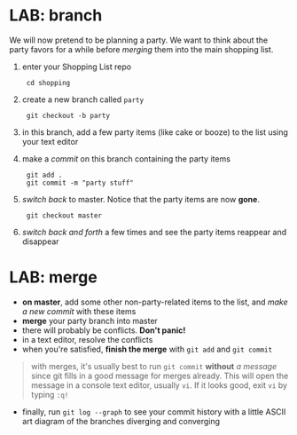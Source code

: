 # LAB: branch

We will now pretend to be planning a party. We want to think about the party favors for a while before *merging* them into the main shopping list.

1. enter your Shopping List repo

        cd shopping
2. create a new branch called `party`

        git checkout -b party
3. in this branch, add a few party items (like cake or booze) to the list using your text editor
4. make a *commit* on this branch containing the party items

        git add .
        git commit -m "party stuff"
5. *switch back* to master. Notice that the party items are now **gone**.

        git checkout master

6. *switch back and forth* a few times and see the party items reappear and disappear

# LAB: merge

* **on master**, add some other non-party-related items to the list, and *make a new commit* with these items
* **merge** your party branch into master
* there will probably be conflicts. **Don't panic!**
* in a text editor, resolve the conflicts
* when you're satisfied, **finish the merge** with `git add` and `git commit`

> with merges, it's usually best to run `git commit` **without** *a message* since git fills in a good message for merges already. This will open the message in a console text editor, usually `vi`. If it looks good, exit `vi` by typing `:q!` 

* finally, run `git log --graph` to see your commit history with a little ASCII art diagram of the branches diverging and converging